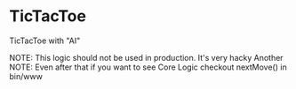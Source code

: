 # TicTacToe
TicTacToe with "AI"

NOTE: This logic should not be used in production. It's very hacky
Another NOTE: Even after that if you want to see Core Logic checkout nextMove() in bin/www
